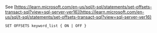See [https://learn.microsoft.com/en-us/sql/t-sql/statements/set-offsets-transact-sql?view=sql-server-ver16](https://learn.microsoft.com/en-us/sql/t-sql/statements/set-offsets-transact-sql?view=sql-server-ver16)
```
SET OFFSETS keyword_list { ON | OFF }
```
